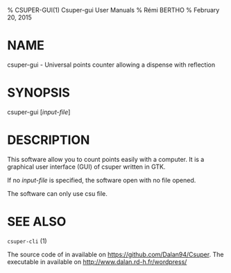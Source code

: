 % CSUPER-GUI(1) Csuper-gui User Manuals
% Rémi BERTHO
% February 20, 2015

# NAME

csuper-gui - Universal points counter allowing a dispense with reflection

# SYNOPSIS

csuper-gui [*input-file*]

# DESCRIPTION

This software allow you to count points easily with a computer. It is a graphical user interface (GUI) of csuper written in GTK.

If no *input-file* is specified, the software open with no file opened.

The software can only use csu file.

# SEE ALSO

`csuper-cli` (1)

The source code of in available on <https://github.com/Dalan94/Csuper>.
The executable in available on <http://www.dalan.rd-h.fr/wordpress/>